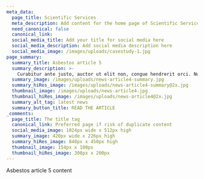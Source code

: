 ```yaml
---
meta_data:
  page_title: Scientific Services
  meta_description: Add content for the home page of Scientific Services here...
  need_canonical: false
  canonical_link:
  social_media_title: Add your title for social media here
  social_media_description: Add social media description here
  social_media_image: /images/uploads/casestudy-1.jpg
page_summary:
  summary_title: Asbestos article 5
  summary_description: >-
    Curabitur ante justo, auctor ut elit non, congue hendrerit orci. Nullam quis convallis turpis.
  summary_image: /images/uploads/news-article4-summary.jpg
  summary_hiRes_image: /images/uploads/news-article4-summary@2x.jpg
  thumbnail_image: /images/uploads/news-article4.jpg
  thumbnail_hiRes_image: /images/uploads/news-article4@2x.jpg
  summary_alt_tag: latest news
  summary_button_title: READ THE ARTICLE
_comments:
  page_title: The title tag
  canonical_link: Preferred page if risk of duplicate content
  social_media_image: 1024px wide x 512px high
  summary_image: 420px wide x 226px high
  summary_hiRes_image: 840px x 450px high
  thumbnail_image: 154px x 100px
  thumbnail_hiRes_image: 308px x 200px
---
```

Asbestos article 5 content
